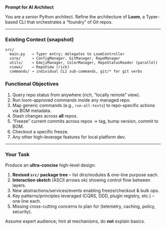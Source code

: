 **Prompt for AI Architect**

You are a senior Python architect. Refine the architecture of **Loom**, a Typer-based CLI that orchestrates a “foundry” of Git repos.

---

### Existing Context (snapshot)

```
src/
  main.py   → Typer entry; delegates to LoomController
  core/     → ConfigManager, GitManager, RepoManager
  utils/    → EmojiManager, ColorManager, RepoStatusReader (parallel)
  views/    → RepoView (rich)
  commands/ → individual CLI sub-commands, git/* for git verbs
```

### Functional Objectives

1. Query repo status from anywhere (rich, “locally remote” view).
2. Run loom-approved commands inside any managed repo.
3. Map generic commands (e.g., `run-all-tests`) to repo-specific actions via BOM metadata.
4. Stash changes across **all** repos.
5. “Freeze” current commits across repos → tag, bump version, commit to BOM.
6. Checkout a specific freeze.
7. Any other high-leverage features for local platform dev.

---

### Your Task

Produce an **ultra-concise** high-level design:

1. **Revised `src/` package tree** – list dirs/modules & one-line purpose each.
2. **Interaction sketch** (ASCII arrows ok) showing control flow between layers.
3. New abstractions/services/events enabling freeze/checkout & bulk ops.
4. Key patterns/principles leveraged (CQRS, DDD, plugin registry, etc.) – one line each.
5. Missing cross-cutting concerns to plan for (telemetry, caching, policy, security).

Assume expert audience; hint at mechanisms, do **not** explain basics.